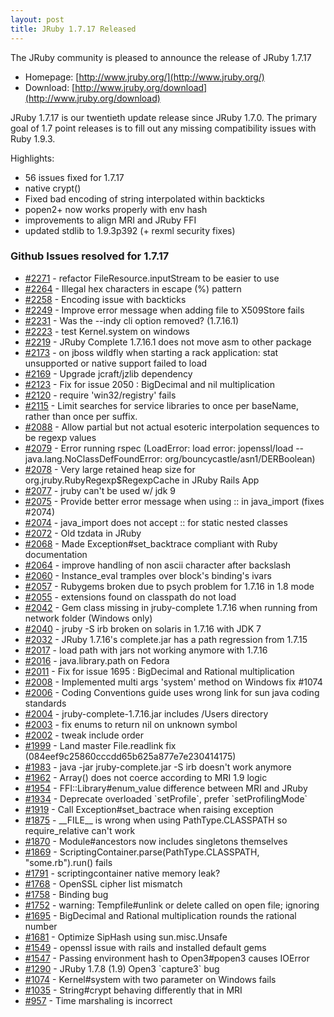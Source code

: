 ```yaml
---
layout: post
title: JRuby 1.7.17 Released
---
```

The JRuby community is pleased to announce the release of JRuby 1.7.17

- Homepage: [http://www.jruby.org/](http://www.jruby.org/)
- Download: [http://www.jruby.org/download](http://www.jruby.org/download)

JRuby 1.7.17 is our twentieth update release since JRuby 1.7.0.  The primary goal of 1.7 point releases is to fill out any missing compatibility issues with Ruby 1.9.3.

Highlights:

- 56 issues fixed for 1.7.17
- native crypt()
- Fixed bad encoding of string interpolated within backticks
- popen2+ now works properly with env hash
- improvements to align MRI and JRuby FFI
- updated stdlib to 1.9.3p392 (+ rexml security fixes)

### Github Issues resolved for 1.7.17

<ul>
<li><a href="https://github.com/jruby/jruby/pull/2271">#2271</a> - refactor FileResource.inputStream to be easier to use</li>
<li><a href="https://github.com/jruby/jruby/issues/2264">#2264</a> - Illegal hex characters in escape (%) pattern</li>
<li><a href="https://github.com/jruby/jruby/issues/2258">#2258</a> - Encoding issue with backticks</li>
<li><a href="https://github.com/jruby/jruby/issues/2249">#2249</a> - Improve error message when adding file to X509Store fails</li>
<li><a href="https://github.com/jruby/jruby/issues/2231">#2231</a> - Was the --indy cli option removed? (1.7.16.1)</li>
<li><a href="https://github.com/jruby/jruby/pull/2223">#2223</a> - test Kernel.system on windows</li>
<li><a href="https://github.com/jruby/jruby/issues/2219">#2219</a> - JRuby Complete 1.7.16.1 does not move asm to other package</li>
<li><a href="https://github.com/jruby/jruby/issues/2173">#2173</a> - on jboss wildfly when starting a rack application: stat unsupported or native support failed to load</li>
<li><a href="https://github.com/jruby/jruby/issues/2169">#2169</a> - Upgrade jcraft/jzlib dependency</li>
<li><a href="https://github.com/jruby/jruby/pull/2123">#2123</a> - Fix for issue 2050 : BigDecimal and nil multiplication</li>
<li><a href="https://github.com/jruby/jruby/issues/2120">#2120</a> - require 'win32/registry' fails</li>
<li><a href="https://github.com/jruby/jruby/pull/2115">#2115</a> - Limit searches for service libraries to once per baseName, rather than once per suffix.</li>
<li><a href="https://github.com/jruby/jruby/issues/2088">#2088</a> - Allow partial but not actual esoteric interpolation sequences to be regexp values</li>
<li><a href="https://github.com/jruby/jruby/issues/2079">#2079</a> - Error running rspec (LoadError: load error: jopenssl/load -- java.lang.NoClassDefFoundError: org/bouncycastle/asn1/DERBoolean)</li>
<li><a href="https://github.com/jruby/jruby/issues/2078">#2078</a> - Very large retained heap size for org.jruby.RubyRegexp$RegexpCache in JRuby Rails App</li>
<li><a href="https://github.com/jruby/jruby/issues/2077">#2077</a> - jruby can't be used w/ jdk 9</li>
<li><a href="https://github.com/jruby/jruby/pull/2075">#2075</a> - Provide better error message when using :: in java_import (fixes #2074)</li>
<li><a href="https://github.com/jruby/jruby/issues/2074">#2074</a> - java_import does not accept :: for static nested classes</li>
<li><a href="https://github.com/jruby/jruby/issues/2072">#2072</a> - Old tzdata in JRuby</li>
<li><a href="https://github.com/jruby/jruby/pull/2068">#2068</a> - Made Exception#set_backtrace compliant with Ruby documentation</li>
<li><a href="https://github.com/jruby/jruby/pull/2064">#2064</a> - improve handling of non ascii character after backslash</li>
<li><a href="https://github.com/jruby/jruby/issues/2060">#2060</a> - Instance_eval tramples over block's binding's ivars</li>
<li><a href="https://github.com/jruby/jruby/issues/2057">#2057</a> - Rubygems broken due to psych problem for 1.7.16 in 1.8 mode</li>
<li><a href="https://github.com/jruby/jruby/issues/2055">#2055</a> - extensions found on classpath do not load</li>
<li><a href="https://github.com/jruby/jruby/issues/2042">#2042</a> - Gem class missing in jruby-complete 1.7.16 when running from network folder (Windows only)</li>
<li><a href="https://github.com/jruby/jruby/issues/2040">#2040</a> - jruby -S irb broken on solaris in 1.7.16 with JDK 7</li>
<li><a href="https://github.com/jruby/jruby/issues/2032">#2032</a> - JRuby 1.7.16's complete.jar has a path regression from 1.7.15</li>
<li><a href="https://github.com/jruby/jruby/issues/2017">#2017</a> - load path with jars not working anymore with 1.7.16</li>
<li><a href="https://github.com/jruby/jruby/issues/2016">#2016</a> - java.library.path on Fedora</li>
<li><a href="https://github.com/jruby/jruby/pull/2011">#2011</a> - Fix for issue 1695 : BigDecimal and Rational multiplication</li>
<li><a href="https://github.com/jruby/jruby/pull/2008">#2008</a> - Implemented multi args 'system' method on Windows fix #1074</li>
<li><a href="https://github.com/jruby/jruby/issues/2006">#2006</a> - Coding Conventions guide uses wrong link for sun java coding standards</li>
<li><a href="https://github.com/jruby/jruby/issues/2004">#2004</a> - jruby-complete-1.7.16.jar includes /Users directory</li>
<li><a href="https://github.com/jruby/jruby/pull/2003">#2003</a> - fix enums to return nil on unknown symbol</li>
<li><a href="https://github.com/jruby/jruby/pull/2002">#2002</a> - tweak include order</li>
<li><a href="https://github.com/jruby/jruby/issues/1999">#1999</a> - Land master File.readlink fix (084eef9c25860cccdd65b625a877e7e230414175)</li>
<li><a href="https://github.com/jruby/jruby/issues/1983">#1983</a> - java -jar jruby-complete.jar -S irb doesn't work anymore</li>
<li><a href="https://github.com/jruby/jruby/issues/1962">#1962</a> - Array() does not coerce according to MRI 1.9 logic</li>
<li><a href="https://github.com/jruby/jruby/issues/1954">#1954</a> - FFI::Library#enum_value difference between MRI and JRuby</li>
<li><a href="https://github.com/jruby/jruby/pull/1934">#1934</a> - Deprecate overloaded `setProfile`, prefer `setProfilingMode`</li>
<li><a href="https://github.com/jruby/jruby/issues/1919">#1919</a> - Call Exception#set_bactrace when raising exception</li>
<li><a href="https://github.com/jruby/jruby/issues/1875">#1875</a> - __FILE__ is wrong when using PathType.CLASSPATH so require_relative can't work</li>
<li><a href="https://github.com/jruby/jruby/pull/1870">#1870</a> - Module#ancestors now includes singletons themselves</li>
<li><a href="https://github.com/jruby/jruby/issues/1869">#1869</a> - ScriptingContainer.parse(PathType.CLASSPATH,  "some.rb").run() fails</li>
<li><a href="https://github.com/jruby/jruby/issues/1791">#1791</a> - scriptingcontainer native memory leak?</li>
<li><a href="https://github.com/jruby/jruby/issues/1768">#1768</a> - OpenSSL cipher list mismatch</li>
<li><a href="https://github.com/jruby/jruby/issues/1758">#1758</a> - Binding bug</li>
<li><a href="https://github.com/jruby/jruby/issues/1752">#1752</a> - warning: Tempfile#unlink or delete called on open file; ignoring</li>
<li><a href="https://github.com/jruby/jruby/issues/1695">#1695</a> - BigDecimal and Rational multiplication rounds the rational number</li>
<li><a href="https://github.com/jruby/jruby/pull/1681">#1681</a> - Optimize SipHash using sun.misc.Unsafe</li>
<li><a href="https://github.com/jruby/jruby/issues/1549">#1549</a> - openssl issue with rails and installed default gems</li>
<li><a href="https://github.com/jruby/jruby/issues/1547">#1547</a> - Passing environment hash to Open3#popen3 causes IOError</li>
<li><a href="https://github.com/jruby/jruby/issues/1290">#1290</a> - JRuby 1.7.8 (1.9) Open3 `capture3` bug</li>
<li><a href="https://github.com/jruby/jruby/issues/1074">#1074</a> - Kernel#system with two parameter on Windows fails</li>
<li><a href="https://github.com/jruby/jruby/issues/1035">#1035</a> - String#crypt behaving differently that in MRI</li>
<li><a href="https://github.com/jruby/jruby/issues/957">#957</a> - Time marshaling is incorrect </li>
</ul>
